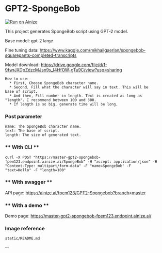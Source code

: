 # GPT2-SpongeBob

[![Run on Ainize](https://ainize.ai/images/run_on_ainize_button.svg)](https://ainize.web.app/redirect?git_repo=https://github.com/fpem123/GPT2-Spongebob)

This project generates SpongeBob script using GPT-2 model.

Base model: gpt-2 large

Fine tuning data: https://www.kaggle.com/mikhailgaerlan/spongebob-squarepants-completed-transcripts

Model download: https://drive.google.com/file/d/1-9fwrJXDpZdzcMJsn9s_I4HfOW-gTu9C/view?usp=sharing

    How to use:
      * First, Choose SpongeBob character name.
      * Second, Fill what the character will say in text. This will be base of script.
      * And then, Fill number in length. Text is created as long as "length". I recommend between 100 and 300.
      * If length is so big, generate time will be long.


### Post parameter
    
    name: The SpongeBob character name.
    text: The base of script.
    length: The size of generated text.

### ** With CLI **

    curl -X POST "https://master-gpt2-spongebob-fpem123.endpoint.ainize.ai/SpongeBob" -H "accept: application/json" -H "Content-Type: multipart/form-data" -F "name=SpongeBob" -F "text=Hello" -F "length=100"

### ** With swagger **

API page: https://ainize.ai/fpem123/GPT2-Spongebob?branch=master

### ** With a demo **

Demo page: https://master-gpt2-spongebob-fpem123.endpoint.ainize.ai/

### Image reference

    static/README.md

--
